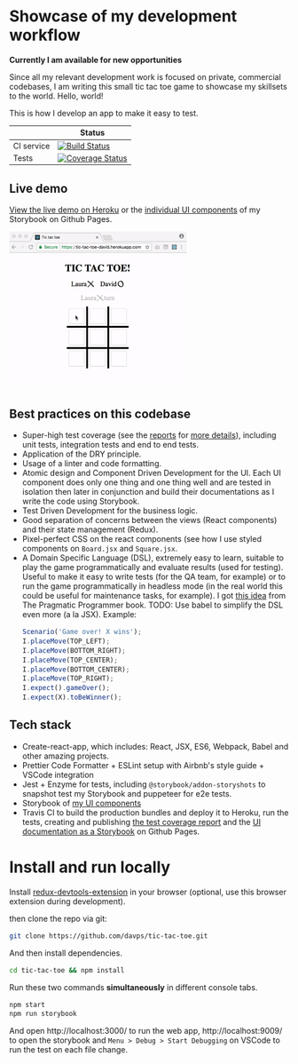 # Showcase of my development workflow

**Currently I am available for new opportunities**

Since all my relevant development work is focused on private, commercial codebases, I am writing this small tic tac toe game to showcase my skillsets to the world. Hello, world!

This is how I develop an app to make it easy to test.


|            | Status                                                                                                                                                         |
| ---------- | -------------------------------------------------------------------------------------------------------------------------------------------------------------- |
| CI service | [![Build Status](https://travis-ci.org/davps/tic-tac-toe.png?branch=master)](https://travis-ci.org/davps/tic-tac-toe)                                          |
| Tests      | [![Coverage Status](https://coveralls.io/repos/github/davps/tic-tac-toe/badge.png?branch=master)](https://coveralls.io/github/davps/tic-tac-toe?branch=master) |

## Live demo

[View the live demo on Heroku](https://tic-tac-toe-david.herokuapp.com/) or the [individual UI components](https://davps.github.io/tic-tac-toe) of my Storybook on Github Pages.

![Demo Animation](./docs/demo.gif?raw=true)

## Best practices on this codebase

- Super-high test coverage (see the [reports](https://coveralls.io/github/davps/tic-tac-toe) for [more details](https://coveralls.io/builds/17849470/source?filename=src/reducers/Logic.js)), including unit tests, integration tests and end to end tests.
- Application of the DRY principle.
- Usage of a linter and code formatting.
- Atomic design and Component Driven Development for the UI. Each UI component does only one thing and one thing well and are tested in isolation then later in conjunction and build their documentations as I write the code using Storybook.
- Test Driven Development for the business logic.
- Good separation of concerns between the views (React components) and their state management (Redux).
- Pixel-perfect CSS on the react components (see how I use styled components on `Board.jsx` and `Square.jsx`.
- A Domain Specific Language (DSL), extremely easy to learn, suitable to play the game programmatically and evaluate results (used for testing). Useful to make it easy to write tests (for the QA team, for example) or to run the game programmatically in headless mode (in the real world this could be useful for maintenance tasks, for example). I got [this idea](https://www.artima.com/intv/domain.html) from The Pragmatic Programmer book. TODO: Use babel to simplify the DSL even more (a la JSX). Example:
    ```javascript
    Scenario('Game over! X wins');
    I.placeMove(TOP_LEFT);
    I.placeMove(BOTTOM_RIGHT);
    I.placeMove(TOP_CENTER);
    I.placeMove(BOTTOM_CENTER);
    I.placeMove(TOP_RIGHT);
    I.expect().gameOver();
    I.expect(X).toBeWinner();
    ```


## Tech stack

- Create-react-app, which includes: React, JSX, ES6, Webpack, Babel and other amazing projects.
- Prettier Code Formatter + ESLint setup with Airbnb's style guide + VSCode integration
- Jest + Enzyme for tests, including `@storybook/addon-storyshots` to snapshot test my Storybook and puppeteer for e2e tests.
- Storybook of [my UI components](https://davps.github.io/tic-tac-toe)
- Travis CI to build the production bundles and deploy it to Heroku, run the tests, creating and publishing [the test coverage report](https://coveralls.io/github/davps/tic-tac-toe) and the [UI documentation as a Storybook](https://davps.github.io/tic-tac-toe) on Github Pages.


# Install and run locally

Install [redux-devtools-extension](https://github.com/zalmoxisus/redux-devtools-extension#installation) in your browser (optional, use this browser extension during development).

then clone the repo via git:

```bash
git clone https://github.com/davps/tic-tac-toe.git
```

And then install dependencies.

```bash
cd tic-tac-toe && npm install
```

Run these two commands **simultaneously** in different console tabs.

```bash
npm start
npm run storybook
```

And open http://localhost:3000/ to run the web app, http://localhost:9009/ to open the storybook and `Menu > Debug > Start Debugging` on VSCode to run the test on each file change.

